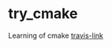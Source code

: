 # try_cmake
Learning of cmake
[travis-link]

[travis-link]:     https://travis-ci.com/rockbean/try_cmake.svg?branch=master
